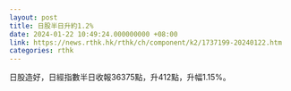 ```yaml
---
layout: post
title: 日股半日升約1.2%
date: 2024-01-22 10:49:24.000000000 +08:00
link: https://news.rthk.hk/rthk/ch/component/k2/1737199-20240122.htm
categories: rthk
---
```


日股造好，日經指數半日收報36375點，升412點，升幅1.15%。
